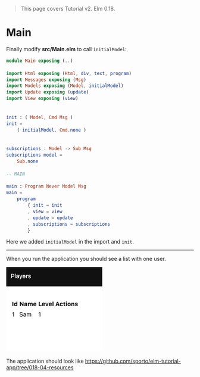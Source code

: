 > This page covers Tutorial v2. Elm 0.18.

# Main

Finally modify __src/Main.elm__ to call `initialModel`:

```elm
module Main exposing (..)

import Html exposing (Html, div, text, program)
import Messages exposing (Msg)
import Models exposing (Model, initialModel)
import Update exposing (update)
import View exposing (view)


init : ( Model, Cmd Msg )
init =
    ( initialModel, Cmd.none )


subscriptions : Model -> Sub Msg
subscriptions model =
    Sub.none

-- MAIN

main : Program Never Model Msg
main =
    program
        { init = init
        , view = view
        , update = update
        , subscriptions = subscriptions
        }
```

Here we added `initialModel` in the import and `init`.

---

When you run the application you should see a list with one user.

![Screenshot](screenshot.png)

The application should look like <https://github.com/sporto/elm-tutorial-app/tree/018-04-resources>


